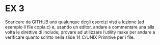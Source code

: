# EX 3
Scaricare da GITHUB uno qualunque degli esercizi visti a lezione (ad esempio il file copia.c) e, usando un editor,
andare a commentare una alla volta le direttive di include; provare ad utilizzare l’utility make per andare a verificare
quanto scritto nella slide 14 C/UNIX Primitive per i file.

